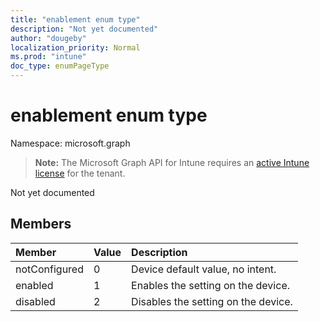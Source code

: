 ```yaml
---
title: "enablement enum type"
description: "Not yet documented"
author: "dougeby"
localization_priority: Normal
ms.prod: "intune"
doc_type: enumPageType
---
```


# enablement enum type

Namespace: microsoft.graph

> **Note:** The Microsoft Graph API for Intune requires an [active Intune license](https://go.microsoft.com/fwlink/?linkid=839381) for the tenant.

Not yet documented

## Members
|Member|Value|Description|
|:---|:---|:---|
|notConfigured|0|Device default value, no intent.|
|enabled|1|Enables the setting on the device.|
|disabled|2|Disables the setting on the device.|





